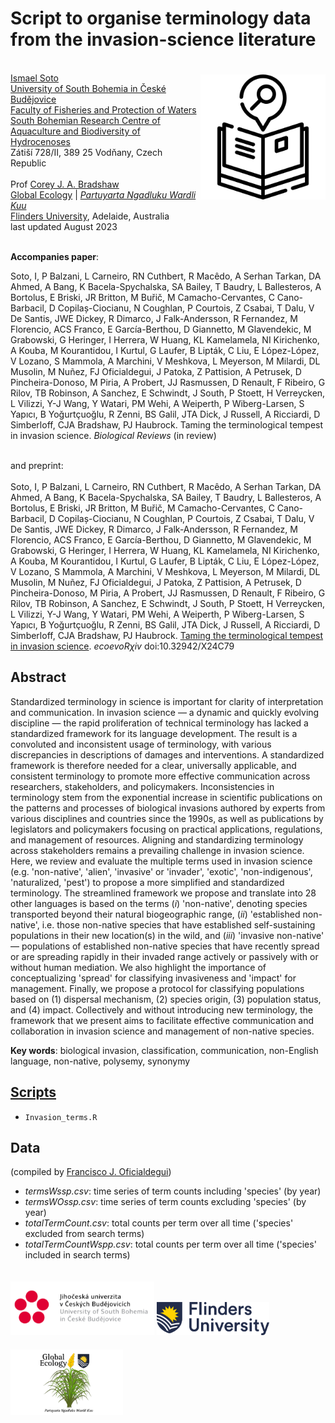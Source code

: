 # Script to organise terminology data from the invasion-science literature

<img align="right" src="www/terminology.png" width="200" style="margin-top: 20px">

<br>
<a href="https://www.researchgate.net/profile/Ismael-Soto-4">Ismael Soto</a><br>
<a href="https://www.jcu.cz/en/">University of South Bohemia in České Budějovice</a><br>
<a href="https://www.frov.jcu.cz/en/">Faculty of Fisheries and Protection of Waters</a><br>
<a href="http://web.frov.jcu.cz/en/cenakva">South Bohemian Research Centre of Aquaculture and Biodiversity of Hydrocenoses</a><br>
Zátiší 728/II, 389 25 Vodňany, Czech Republic 
<br>
<br>
Prof <a href="https://globalecologyflinders.com/people/#DIRECTOR">Corey J. A. Bradshaw</a> <br>
<a href="http://globalecologyflinders.com" target="_blank">Global Ecology</a> | <em><a href="https://globalecologyflinders.com/partuyarta-ngadluku-wardli-kuu/" target="_blank">Partuyarta Ngadluku Wardli Kuu</a></em><br>
<a href="http://flinders.edu.au" target="_blank">Flinders University</a>, Adelaide, Australia <br>
last updated August 2023 <br>

<br>

<strong>Accompanies paper</strong>:

Soto, I, P Balzani, L Carneiro, RN Cuthbert, R Macêdo, A Serhan Tarkan, DA Ahmed, A Bang, K Bacela-Spychalska, SA Bailey, T Baudry, L Ballesteros, A Bortolus, E Briski, JR Britton, M Buřič, M Camacho-Cervantes, C Cano-Barbacil, D Copilaș-Ciocianu, N Coughlan, P Courtois, Z Csabai, T Dalu, V De Santis, JWE Dickey, R Dimarco, J Falk-Andersson, R Fernandez, M Florencio, ACS Franco, E García-Berthou, D Giannetto, M Glavendekic, M Grabowski, G Heringer, I Herrera, W Huang, KL Kamelamela, NI Kirichenko, A Kouba, M Kourantidou, I Kurtul, G Laufer, B Lipták, C Liu, E López-López, V Lozano, S Mammola, A Marchini, V Meshkova, L Meyerson, M Milardi, DL Musolin, M Nuñez, FJ Oficialdegui, J Patoka, Z Pattision, A Petrusek, D Pincheira-Donoso, M Piria, A Probert, JJ Rasmussen, D Renault, F Ribeiro, G Rilov, TB Robinson, A Sanchez, E Schwindt, J South, P Stoett, H Verreycken, L Vilizzi, Y-J Wang, Y Watari, PM Wehi, A Weiperth, P Wiberg-Larsen, S Yapıcı, B Yoğurtçuoğlu, R Zenni, BS Galil, JTA Dick, J Russell, A Ricciardi, D Simberloff, CJA Bradshaw, PJ Haubrock. Taming the terminological tempest in invasion science. <em>Biological Reviews</em> (in review)

<br>
<strong></strong>and preprint</strong>:<br>
<br>
Soto, I, P Balzani, L Carneiro, RN Cuthbert, R Macêdo, A Serhan Tarkan, DA Ahmed, A Bang, K Bacela-Spychalska, SA Bailey, T Baudry, L Ballesteros, A Bortolus, E Briski, JR Britton, M Buřič, M Camacho-Cervantes, C Cano-Barbacil, D Copilaș-Ciocianu, N Coughlan, P Courtois, Z Csabai, T Dalu, V De Santis, JWE Dickey, R Dimarco, J Falk-Andersson, R Fernandez, M Florencio, ACS Franco, E García-Berthou, D Giannetto, M Glavendekic, M Grabowski, G Heringer, I Herrera, W Huang, KL Kamelamela, NI Kirichenko, A Kouba, M Kourantidou, I Kurtul, G Laufer, B Lipták, C Liu, E López-López, V Lozano, S Mammola, A Marchini, V Meshkova, L Meyerson, M Milardi, DL Musolin, M Nuñez, FJ Oficialdegui, J Patoka, Z Pattision, A Petrusek, D Pincheira-Donoso, M Piria, A Probert, JJ Rasmussen, D Renault, F Ribeiro, G Rilov, TB Robinson, A Sanchez, E Schwindt, J South, P Stoett, H Verreycken, L Vilizzi, Y-J Wang, Y Watari, PM Wehi, A Weiperth, P Wiberg-Larsen, S Yapıcı, B Yoğurtçuoğlu, R Zenni, BS Galil, JTA Dick, J Russell, A Ricciardi, D Simberloff, CJA Bradshaw, PJ Haubrock. <a href="https://doi.org/10.32942/X24C79">Taming the terminological tempest in invasion science</a>. <em>ecoevoRχiv</em> doi:10.32942/X24C79

<br>

## Abstract
Standardized terminology in science is important for clarity of interpretation and communication. In invasion science — a dynamic and quickly evolving discipline — the rapid proliferation of technical terminology has lacked a standardized framework for its language development. The result is a convoluted and inconsistent usage of terminology, with various discrepancies in descriptions of damages and interventions. A standardized framework is therefore needed for a clear, universally applicable, and consistent terminology to promote more effective communication across researchers, stakeholders, and policymakers. Inconsistencies in terminology stem from the exponential increase in scientific publications on the patterns and processes of biological invasions authored by experts from various disciplines and countries since the 1990s, as well as publications by legislators and policymakers focusing on practical applications, regulations, and management of resources. Aligning and standardizing terminology across stakeholders remains a prevailing challenge in invasion science. Here, we review and evaluate the multiple terms used in invasion science (e.g. 'non-native', 'alien', 'invasive' or 'invader', 'exotic', 'non-indigenous', 'naturalized, 'pest') to propose a more simplified and standardized terminology. The streamlined framework we propose and translate into 28 other languages is based on the terms (<em>i</em>) 'non-native', denoting species transported beyond their natural biogeographic range, (<em>ii</em>) 'established non-native', i.e. those non-native species that have established self-sustaining populations in their new location(s) in the wild, and (<em>iii</em>) 'invasive non-native' — populations of established non-native species that have recently spread or are spreading rapidly in their invaded range actively or passively with or without human mediation. We also highlight the importance of conceptualizing 'spread' for classifying invasiveness and 'impact' for management. Finally, we propose a protocol for classifying populations based on (1) dispersal mechanism, (2) species origin, (3) population status, and (4) impact. Collectively and without introducing new terminology, the framework that we present aims to facilitate effective communication and collaboration in invasion science and management of non-native species.

**Key words**: biological invasion, classification, communication, non-English language, non-native, polysemy, synonymy

## <a href="https://github.com/IsmaSA/Invasion-science-terminology/tree/main/scripts">Scripts</a>
- <code>Invasion_terms.R</code>

## Data
(compiled by <a href="https://oficialdegui.wixsite.com/oficialdegui">Francisco J. Oficialdegui</a>)
- <em>termsWssp.csv</em>: time series of term counts including 'species' (by year)
- <em>termsWOssp.csv</em>: time series of term counts excluding 'species' (by year)
- <em>totalTermCount.csv</em>: total counts per term over all time ('species' excluded from search terms)
- <em>totalTermCountWspp.csv</em>: total counts per term over all time ('species' included in search terms)

<a href="https://www.jcu.cz/en/"><img align="bottom-left" src="www/jcu.cz.logo.png" alt="JCU-CZ logo" width="230" style="margin-top: 20px"></a> <a href="https://www.flinders.edu.au"><img align="bottom-left" src="www/Flinders_University_Logo_Horizontal_RGB_Master.png" alt="Flinders University logo" width="180" style="margin-top: 20px"></a> <a href="https://globalecologyflinders.com"><img align="bottom-left" src="www/GEL Logo Kaurna New Transp-2.png" alt="GEL logo" width="180" style="margin-top: 20px"></a>

